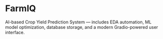 # FarmIQ
AI-based Crop Yield Prediction System — includes EDA automation, ML model optimization, database storage, and a modern Gradio-powered user interface.
